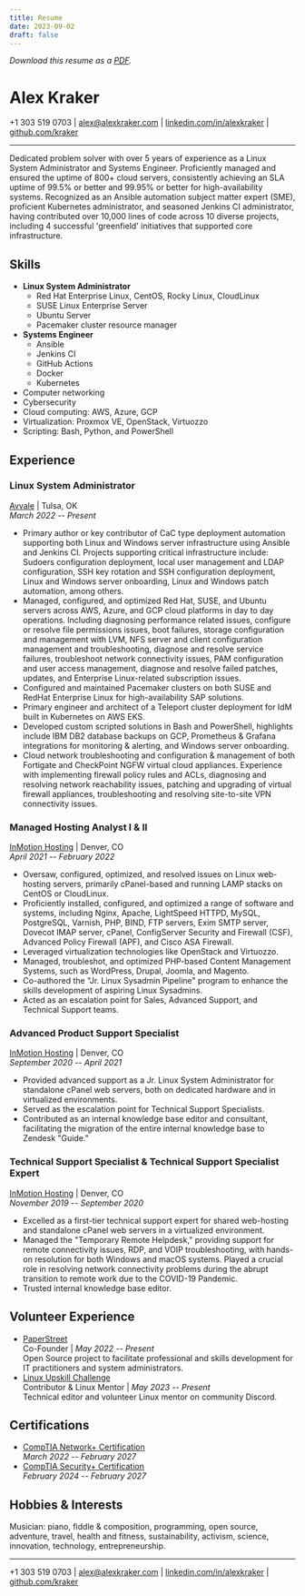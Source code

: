 ```yaml
---
title: Resume
date: 2023-09-02
draft: false
---
```


_Download this resume as a [PDF](alexkraker_resume_2024-03-03.pdf)._

# Alex Kraker

+1 303 519 0703 | alex@alexkraker.com |
[linkedin.com/in/alexkraker](https://linkedin.com/in/alexkraker) |
[github.com/kraker](https://github.com/kraker)

---

Dedicated problem solver with over 5 years of experience as a Linux System
Administrator and Systems Engineer. Proficiently managed and ensured the uptime
of 800+ cloud servers, consistently achieving an SLA uptime of 99.5% or better
and 99.95% or better for high-availability systems. Recognized as an Ansible
automation subject matter expert (SME), proficient Kubernetes administrator, and
seasoned Jenkins CI administrator, having contributed over 10,000 lines of
code across 10 diverse projects, including 4 successful 'greenfield' initiatives
that supported core infrastructure.

## Skills

* **Linux System Administrator**
  * Red Hat Enterprise Linux, CentOS, Rocky Linux, CloudLinux
  * SUSE Linux Enterprise Server
  * Ubuntu Server
  * Pacemaker cluster resource manager
* **Systems Engineer**
  * Ansible
  * Jenkins CI
  * GitHub Actions
  * Docker
  * Kubernetes
* Computer networking
* Cybersecurity
* Cloud computing: AWS, Azure, GCP
* Virtualization: Proxmox VE, OpenStack, Virtuozzo
* Scripting: Bash, Python, and PowerShell

## Experience

### Linux System Administrator

[Avvale](https://www.avvale.com) | Tulsa, OK\
_March 2022 -- Present_

* Primary author or key contributor of CaC type deployment automation supporting
  both Linux and Windows server infrastructure using Ansible and Jenkins CI.
  Projects supporting critical infrastructure include: Sudoers configuration
  deployment, local user management and LDAP configuration, SSH key rotation and
  SSH configuration deployment, Linux and Windows server onboarding, Linux and
  Windows patch automation, among others.
* Managed, configured, and optimized Red Hat, SUSE, and Ubuntu servers across
  AWS, Azure, and GCP cloud platforms in day to day operations. Including
  diagnosing performance related issues, configure or resolve file permissions
  issues, boot failures, storage configuration and management with LVM, NFS
  server and client configuration management and troubleshooting, diagnose and
  resolve service failures, troubleshoot network connectivity issues, PAM
  configuration and user access management, diagnose and resolve failed patches,
  updates, and Enterprise Linux-related subscription issues.
* Configured and maintained Pacemaker clusters on both SUSE and RedHat Enterprise
  Linux for high-availability SAP solutions.
* Primary engineer and architect of a Teleport cluster deployment for IdM built
  in Kubernetes on AWS EKS.
* Developed custom scripted solutions in Bash and PowerShell, highlights include
  IBM DB2 database backups on GCP, Prometheus & Grafana integrations for
  monitoring & alerting, and Windows server onboarding.
* Cloud network troubleshooting and configuration & management of both Fortigate
  and CheckPoint NGFW virtual cloud appliances. Experience with implementing
  firewall policy rules and ACLs, diagnosing and resolving network reachability
  issues, patching and upgrading of virtual firewall appliances, troubleshooting
  and resolving site-to-site VPN connectivity issues.

### Managed Hosting Analyst I & II

[InMotion Hosting](https://www.inmotionhosting.com/) | Denver, CO\
_April 2021 -- February 2022_

* Oversaw, configured, optimized, and resolved issues on Linux web-hosting
  servers, primarily cPanel-based and running LAMP stacks on CentOS or
  CloudLinux.
* Proficiently installed, configured, and optimized a range of software and
  systems, including Nginx, Apache, LightSpeed HTTPD, MySQL, PostgreSQL,
  Varnish, PHP, BIND, FTP servers, Exim SMTP server, Dovecot IMAP server,
  cPanel, ConfigServer Security and Firewall (CSF), Advanced Policy
  Firewall (APF), and Cisco ASA Firewall.
* Leveraged virtualization technologies like OpenStack and Virtuozzo.
* Managed, troubleshot, and optimized PHP-based Content Management Systems, such
  as WordPress, Drupal, Joomla, and Magento.
* Co-authored the "Jr. Linux Sysadmin Pipeline" program to enhance the skills
  development of aspiring Linux Sysadmins.
* Acted as an escalation point for Sales, Advanced Support, and Technical
  Support teams.

### Advanced Product Support Specialist

[InMotion Hosting](https://www.inmotionhosting.com/) | Denver, CO\
_September 2020 -- April 2021_

* Provided advanced support as a Jr. Linux System Administrator for standalone
  cPanel web servers, both on dedicated hardware and in virtualized environments.
* Served as the escalation point for Technical Support Specialists.
* Contributed as an internal knowledge base editor and consultant, facilitating
  the migration of the entire internal knowledge base to Zendesk "Guide."

### Technical Support Specialist & Technical Support Specialist Expert

[InMotion Hosting](https://www.inmotionhosting.com/) | Denver, CO\
_November 2019 -- September 2020_

* Excelled as a first-tier technical support expert for shared web-hosting and
  standalone cPanel web servers in a virtualized environment.
* Managed the "Temporary Remote Helpdesk," providing support for remote
  connectivity issues, RDP, and VOIP troubleshooting, with hands-on resolution
  for both Windows and macOS systems. Played a crucial role in resolving network
  connectivity problems during the abrupt transition to remote work due to the
  COVID-19 Pandemic.
* Trusted internal knowledge base editor.

## Volunteer Experience

* [PaperStreet](https://github.com/paperstreetco)\
  Co-Founder | _May 2022 -- Present_\
  Open Source project to facilitate professional and skills development for
  IT practitioners and system administrators.
* [Linux Upskill Challenge](https://linuxupskillchallenge.org/)\
  Contributor & Linux Mentor | _May 2023 -- Present_\
  Technical editor and volunteer Linux mentor on community Discord.

## Certifications

* [CompTIA Network+ Certification](https://www.credly.com/badges/cd704cc2-d049-420d-a2aa-068e8bb34c91/public_url)\
  _March 2022 -- February 2027_
* [CompTIA Security+ Certification](https://www.credly.com/badges/2c5df295-3311-4d10-a03e-76d2980e8be2/public_url)\
  _February 2024 -- February 2027_

## Hobbies & Interests

Musician: piano, fiddle & composition, programming, open source, adventure,
travel, health and fitness, sustainability, activism, science, innovation,
technology, entrepreneurship.

---

+1 303 519 0703 | alex@alexkraker.com |
[linkedin.com/in/alexkraker](https://linkedin.com/in/alexkraker) |
[github.com/kraker](https://github.com/kraker)

